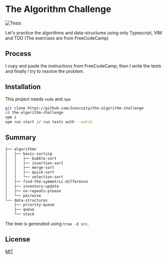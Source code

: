 # The Algorithm Challenge

![Tests](https://github.com/Junscuzzy/the-algorithm-challenge/workflows/Tests/badge.svg?branch=main)

Let's practice the algorithms and data-structures using only Typescript, VIM and TDD (The exercises are from FreeCodeCamp)

## Process

I copy and paste the instructions from FreeCodeCamp, then I write the tests and finally I try to resolve the problem.

## Installation

This project needs `node` and `npm`

```bash
git clone https://github.com/Junscuzzy/the-algorithm-challenge
cd the-algorithm-challenge
npm i
npm run start // run tests with --watch
```

## Summary 

```bash
├── algorithms
│   ├── basic-sorting
│   │   ├── bubble-sort
│   │   ├── insertion-sort
│   │   ├── merge-sort
│   │   ├── quick-sort
│   │   └── selection-sort
│   ├── find-the-symmetric-difference
│   ├── inventory-update
│   ├── no-repeats-please
│   └── pairwise
└── data-structures
    ├── priority-queue
    ├── queue
    └── stack
```

The tree is generated using `tree -d src`.

## License
[MIT](https://github.com/Junscuzzy/the-algorithm-challenge/blob/main/LICENSE)
